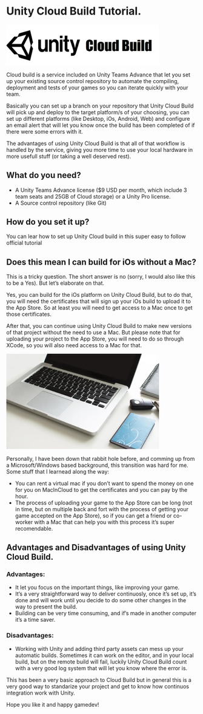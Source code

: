 # Unity Cloud Build Tutorial.
<img src="https://raw.githubusercontent.com/Ucamo/ucamo.github.io/main/assets/images/unity_cloud_build_Tutorial/img_1.webp" width="80%" height="50%" alt="Unity Cloud build tutorial">

Cloud build is a service included on Unity Teams Advance that let you set up your existing source control repository to automate the compiling, deployment and tests of your games so you can iterate quickly with your team.

Basically you can set up a branch on your repository that Unity Cloud Build will pick up and deploy to the target platform/s of your choosing, you can set up different platforms (like Desktop, iOs, Android, Web) and configure an email alert that will let you know once the build has been completed of if there were some errors with it.

The advantages of using Unity Cloud Build is that all of that workflow is handled by the service, giving you more time to use your local hardware in more usefull stuff (or taking a well deserved rest).

## What do you need?
- A Unity Teams Advance license ($9 USD per month, which include 3 team seats and 25GB of Cloud storage) or a Unity Pro license.
- A Source control repository (like Git)

## How do you set it up?
You can lear how to set up Unity Cloud build in this super easy to follow official tutorial

## Does this mean I can build for iOs without a Mac?
This is a tricky question. The short answer is no (sorry, I would also like this to be a Yes). But let’s elaborate on that.

Yes, you can build for the iOs platform on Unity Cloud Build, but to do that, you will need the certificates that will sign up your iOs build to upload it to the App Store. So at least you will need to get access to a Mac once to get those certificates.

After that, you can continue using Unity Cloud Build to make new versions of that project without the need to use a Mac. But please note that for uploading your project to the App Store, you will need to do so through XCode, so you will also need access to a Mac for that.

<img src="https://raw.githubusercontent.com/Ucamo/ucamo.github.io/main/assets/images/unity_cloud_build_Tutorial/img_2.webp" width="80%" height="50%" alt="a macbook pro in a desk">

Personally, I have been down that rabbit hole before, and comming up from a Microsoft/Windows based background, this transition was hard for me. Some stuff that I learnead along the way:

- You can rent a virtual mac if you don’t want to spend the money on one for you on MacInCloud to get the certificates and you can pay by the hour.
- The process of uploading your game to the App Store can be long (not in time, but on multiple back and fort with the process of getting your game accepted on the App Store), so if you can get a friend or co-worker with a Mac that can help you with this process it’s super recomendable.

## Advantages and Disadvantages of using Unity Cloud Build.

### Advantages:
- It let you focus on the important things, like improving your game.
- It’s a very straightforward way to deliver continuosly, once it’s set up, it’s done and will work until you decide to do some other changes in the way to present the build.
- Building can be very time consuming, and if’s made in another computer it’s a time saver.

### Disadvantages:
- Working with Unity and adding third party assets can mess up your automatic builds. Sometimes it can work on the editor, and in your local build, but on the remote build will fail, luckily Unity Cloud Build count with a very good log system that will let you know where the error is.

This has been a very basic approach to Cloud Build but in general this is a very good way to standarize your project and get to know how continuos integration work with Unity.

Hope you like it and happy gamedev!

